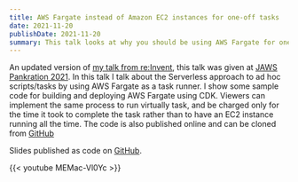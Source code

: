 ```yaml
---
title: AWS Fargate instead of Amazon EC2 instances for one-off tasks
date: 2021-11-20
publishDate: 2021-11-20
summary: This talk looks at why you should be using AWS Fargate for one-off tasks. 
---
```


An updated version of [my talk from re:Invent](/talks/dvc15-fargate-instead-of-ec2/), this talk was given at [JAWS Pankration 2021](https://jawspankration2021.jaws-ug.jp/en/sessions/35/). In this talk I talk about the Serverless approach to ad hoc scripts/tasks by using AWS Fargate as a task runner. I show some sample code for building and deploying AWS Fargate using CDK. Viewers can implement the same process to run virtually task, and be charged only for the time it took to complete the task rather than to have an EC2 instance running all the time. The code is also published online and can be cloned from [GitHub](https://github.com/SathyaBhat/jaws-pankration-2021)

Slides published as code on [GitHub](https://github.com/SathyaBhat/jaws-pankration-2021/blob/main/slides/slides.md).

{{< youtube MEMac-Vl0Yc >}}
